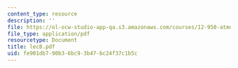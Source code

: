 ```yaml
---
content_type: resource
description: ''
file: https://ol-ocw-studio-app-qa.s3.amazonaws.com/courses/12-950-atmospheric-and-oceanic-modeling-spring-2004/fe901db790b36bc93b47bc24f37c1b5c_lec8.pdf
file_type: application/pdf
resourcetype: Document
title: lec8.pdf
uid: fe901db7-90b3-6bc9-3b47-bc24f37c1b5c
---
```

